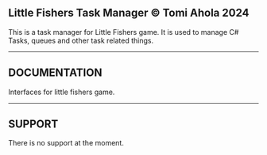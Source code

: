 Little Fishers Task Manager © Tomi Ahola 2024
---------------------------------
This is a task manager for Little Fishers game. It is used to manage C# Tasks, queues and other task related things.

---------------------------------
DOCUMENTATION
---------------------------------
Interfaces for little fishers game.

---------------------------------
SUPPORT
---------------------------------
There is no support at the moment.